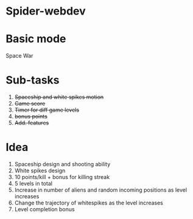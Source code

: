 # Spider-webdev

# Basic mode

Space War

# Sub-tasks

1. ~~Spaceship and white spikes motion~~
2. ~~Game score~~
3. ~~Timer for diff game levels~~
4. ~~bonus points~~
5. ~~Add. features~~

# Idea

1. Spaceship design and shooting ability
2. White spikes design
3. 10 points/kill + bonus for killing streak
4. 5 levels in total
5. Increase in number of aliens and random incoming positions as level increases
6. Change the trajectory of whitespikes as the level increases
7. Level completion bonus

